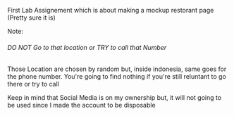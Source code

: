 First Lab Assignement which is about making a mockup restorant page (Pretty sure it is)

Note: 
###### DO NOT Go to that location or TRY to call that Number
Those Location are chosen by random but, inside indonesia, same goes for the phone number. You're going to find nothing if you're still reluntant to go there or try to call 

Keep in mind that Social Media is on my ownership but, it will not going to be used since I made the account to be disposable